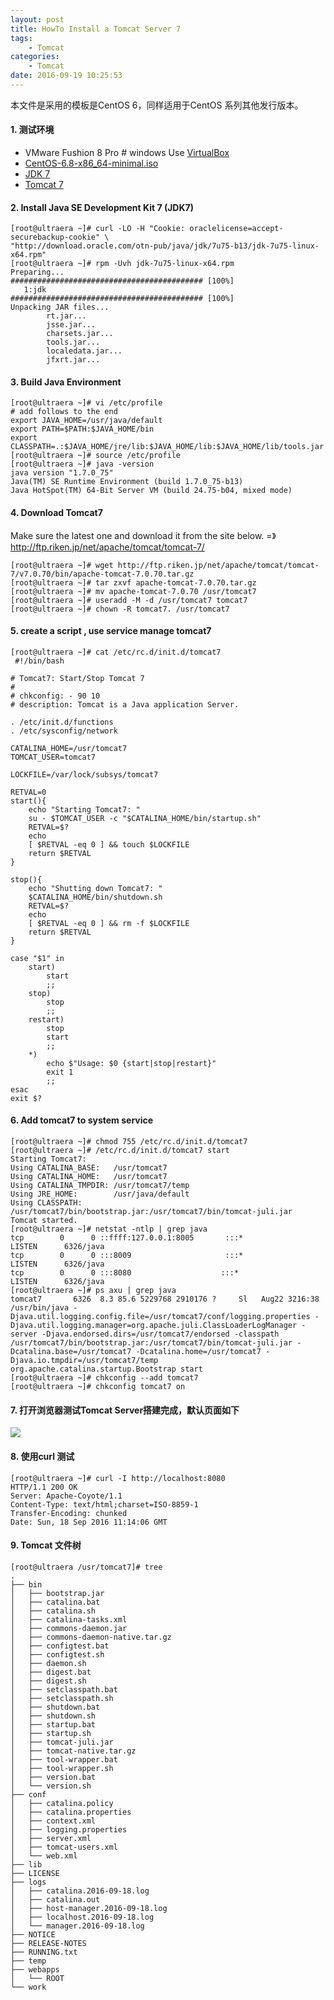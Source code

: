 ```yaml
---
layout: post
title: HowTo Install a Tomcat Server 7
tags: 
    - Tomcat
categories: 
    - Tomcat
date: 2016-09-19 10:25:53
---
```


本文件是采用的模板是CentOS 6，同样适用于CentOS 系列其他发行版本。

#### 1. 测试环境

* VMware Fushion 8 Pro # windows Use [VirtualBox](https://www.virtualbox.org/wiki/Downloads)
* [CentOS-6.8-x86_64-minimal.iso](http://mirrors.aliyun.com/centos/6.8/isos/x86_64/CentOS-6.8-x86_64-minimal.iso)
* [JDK 7](http://www.oracle.com/technetwork/java/javase/downloads/index.html)
* [Tomcat 7](http://ftp.riken.jp/net/apache/tomcat/tomcat-7/)

#### 2. Install Java SE Development Kit 7 (JDK7)

```
[root@ultraera ~]# curl -LO -H "Cookie: oraclelicense=accept-securebackup-cookie" \
"http://download.oracle.com/otn-pub/java/jdk/7u75-b13/jdk-7u75-linux-x64.rpm"
[root@ultraera ~]# rpm -Uvh jdk-7u75-linux-x64.rpm
Preparing...                ########################################### [100%]
   1:jdk                    ########################################### [100%]
Unpacking JAR files...
        rt.jar...
        jsse.jar...
        charsets.jar...
        tools.jar...
        localedata.jar...
        jfxrt.jar...
```

#### 3. Build Java Environment

```
[root@ultraera ~]# vi /etc/profile
# add follows to the end
export JAVA_HOME=/usr/java/default
export PATH=$PATH:$JAVA_HOME/bin
export CLASSPATH=.:$JAVA_HOME/jre/lib:$JAVA_HOME/lib:$JAVA_HOME/lib/tools.jar
[root@ultraera ~]# source /etc/profile
[root@ultraera ~]# java -version
java version "1.7.0_75"
Java(TM) SE Runtime Environment (build 1.7.0_75-b13)
Java HotSpot(TM) 64-Bit Server VM (build 24.75-b04, mixed mode)
```

#### 4. Download Tomcat7

Make sure the latest one and download it from the site below.
=》 <http://ftp.riken.jp/net/apache/tomcat/tomcat-7/>

```
[root@ultraera ~]# wget http://ftp.riken.jp/net/apache/tomcat/tomcat-7/v7.0.70/bin/apache-tomcat-7.0.70.tar.gz
[root@ultraera ~]# tar zxvf apache-tomcat-7.0.70.tar.gz
[root@ultraera ~]# mv apache-tomcat-7.0.70 /usr/tomcat7
[root@ultraera ~]# useradd -M -d /usr/tomcat7 tomcat7
[root@ultraera ~]# chown -R tomcat7. /usr/tomcat7
```

#### 5. create a script , use service manage tomcat7

```
[root@ultraera ~]# cat /etc/rc.d/init.d/tomcat7
 #!/bin/bash

# Tomcat7: Start/Stop Tomcat 7
#
# chkconfig: - 90 10
# description: Tomcat is a Java application Server.

. /etc/init.d/functions
. /etc/sysconfig/network

CATALINA_HOME=/usr/tomcat7
TOMCAT_USER=tomcat7

LOCKFILE=/var/lock/subsys/tomcat7

RETVAL=0
start(){
    echo "Starting Tomcat7: "
    su - $TOMCAT_USER -c "$CATALINA_HOME/bin/startup.sh"
    RETVAL=$?
    echo
    [ $RETVAL -eq 0 ] && touch $LOCKFILE
    return $RETVAL
}

stop(){
    echo "Shutting down Tomcat7: "
    $CATALINA_HOME/bin/shutdown.sh
    RETVAL=$?
    echo
    [ $RETVAL -eq 0 ] && rm -f $LOCKFILE
    return $RETVAL
}

case "$1" in
    start)
        start
        ;;
    stop)
        stop
        ;;
    restart)
        stop
        start
        ;;
    *)
        echo $"Usage: $0 {start|stop|restart}"
        exit 1
        ;;
esac
exit $?
```

#### 6. Add tomcat7 to system service

```shell
[root@ultraera ~]# chmod 755 /etc/rc.d/init.d/tomcat7
[root@ultraera ~]# /etc/rc.d/init.d/tomcat7 start
Starting Tomcat7:
Using CATALINA_BASE:   /usr/tomcat7
Using CATALINA_HOME:   /usr/tomcat7
Using CATALINA_TMPDIR: /usr/tomcat7/temp
Using JRE_HOME:        /usr/java/default
Using CLASSPATH:       /usr/tomcat7/bin/bootstrap.jar:/usr/tomcat7/bin/tomcat-juli.jar
Tomcat started.
[root@ultraera ~]# netstat -ntlp | grep java
tcp        0      0 ::ffff:127.0.0.1:8005       :::*                        LISTEN      6326/java
tcp        0      0 :::8009                     :::*                        LISTEN      6326/java
tcp        0      0 :::8080                    :::*                        LISTEN      6326/java
[root@ultraera ~]# ps axu | grep java
tomcat7       6326  8.3 85.6 5229768 2910176 ?     Sl   Aug22 3216:38 /usr/bin/java -Djava.util.logging.config.file=/usr/tomcat7/conf/logging.properties -Djava.util.logging.manager=org.apache.juli.ClassLoaderLogManager -server -Djava.endorsed.dirs=/usr/tomcat7/endorsed -classpath /usr/tomcat7/bin/bootstrap.jar:/usr/tomcat7/bin/tomcat-juli.jar -Dcatalina.base=/usr/tomcat7 -Dcatalina.home=/usr/tomcat7 -Djava.io.tmpdir=/usr/tomcat7/temp org.apache.catalina.startup.Bootstrap start
[root@ultraera ~]# chkconfig --add tomcat7
[root@ultraera ~]# chkconfig tomcat7 on
```

#### 7. 打开浏览器测试Tomcat Server搭建完成，默认页面如下

![](https://samzong.oss-cn-shenzhen.aliyuncs.com/2016/09/tomcat7.jpg)

#### 8. 使用curl 测试

```
[root@ultraera ~]# curl -I http://localhost:8080
HTTP/1.1 200 OK
Server: Apache-Coyote/1.1
Content-Type: text/html;charset=ISO-8859-1
Transfer-Encoding: chunked
Date: Sun, 18 Sep 2016 11:14:06 GMT
```

#### 9. Tomcat 文件树

```
[root@ultraera /usr/tomcat7]# tree
.
├── bin
│   ├── bootstrap.jar
│   ├── catalina.bat
│   ├── catalina.sh
│   ├── catalina-tasks.xml
│   ├── commons-daemon.jar
│   ├── commons-daemon-native.tar.gz
│   ├── configtest.bat
│   ├── configtest.sh
│   ├── daemon.sh
│   ├── digest.bat
│   ├── digest.sh
│   ├── setclasspath.bat
│   ├── setclasspath.sh
│   ├── shutdown.bat
│   ├── shutdown.sh
│   ├── startup.bat
│   ├── startup.sh
│   ├── tomcat-juli.jar
│   ├── tomcat-native.tar.gz
│   ├── tool-wrapper.bat
│   ├── tool-wrapper.sh
│   ├── version.bat
│   └── version.sh
├── conf
│   ├── catalina.policy
│   ├── catalina.properties
│   ├── context.xml
│   ├── logging.properties
│   ├── server.xml
│   ├── tomcat-users.xml
│   └── web.xml
├── lib
├── LICENSE
├── logs
│   ├── catalina.2016-09-18.log
│   ├── catalina.out
│   ├── host-manager.2016-09-18.log
│   ├── localhost.2016-09-18.log
│   └── manager.2016-09-18.log
├── NOTICE
├── RELEASE-NOTES
├── RUNNING.txt
├── temp
├── webapps
│   └── ROOT
└── work
```
